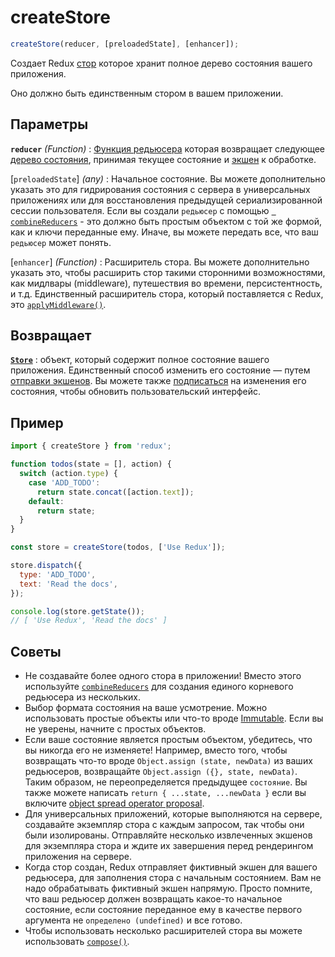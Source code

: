 # createStore

```js
createStore(reducer, [preloadedState], [enhancer]);
```

Создает Redux [стор](Store.md) которое хранит полное дерево состояния вашего приложения.

Оно должно быть единственным стором в вашем приложении.

## Параметры

**`reducer`** _(Function)_
: [Функция редьюсера](../Glossary.md#reducer) которая возвращает следующее [дерево состояния](../Glossary.md#state), принимая текущее состояние и [экшен](../Glossary.md#action) к обработке.

[`preloadedState`] _(any)_
: Начальное состояние. Вы можете дополнительно указать это для гидрирования состояния с сервера в универсальных приложениях или для восстановления предыдущей сериализированной сессии пользователя. Если вы создали `редьюсер` с помощью [` combineReducers`](combineReducers.md) - это должно быть простым объектом с той же формой, как и ключи переданные ему. Иначе, вы можете передать все, что ваш `редьюсер` может понять.

[`enhancer`] _(Function)_
: Расширитель стора. Вы можете дополнительно указать это, чтобы расширить стор такими сторонними возможностями, как мидлвары (middleware), путешествия во времени, персистентность, и т.д. Единственный расширитель стора, который поставляется с Redux, это [`applyMiddleware()`](applyMiddleware.md).

## Возвращает

**[`Store`](Store.md)**
: объект, который содержит полное состояние вашего приложения. Единственный способ изменить его состояние — путем [отправки экшенов](Store.md#dispatch). Вы можете также [подписаться](Store.md#subscribe) на изменения его состояния, чтобы обновить пользовательский интерфейс.

## Пример

```js
import { createStore } from 'redux';

function todos(state = [], action) {
  switch (action.type) {
    case 'ADD_TODO':
      return state.concat([action.text]);
    default:
      return state;
  }
}

const store = createStore(todos, ['Use Redux']);

store.dispatch({
  type: 'ADD_TODO',
  text: 'Read the docs',
});

console.log(store.getState());
// [ 'Use Redux', 'Read the docs' ]
```

## Советы

- Не создавайте более одного стора в приложении! Вместо этого используйте [`combineReducers`](combineReducers.md) для создания единого корневого редьюсера из нескольких.
- Выбор формата состояния на ваше усмотрение. Можно использовать простые объекты или что-то вроде [Immutable](http://facebook.github.io/immutable-js/). Если вы не уверены, начните с простых объектов.
- Если ваше состояние является простым объектом, убедитесь, что вы никогда его не изменяете! Например, вместо того, чтобы возвращать что-то вроде `Object.assign (state, newData)` из ваших редьюсеров, возвращайте `Object.assign ({}, state, newData)`. Таким образом, не переопределяется предыдущее `состояние`. Вы также можете написать `return { ...state, ...newData }` если вы включите [object spread operator proposal](../recipes/UsingObjectSpreadOperator.md).
- Для универсальных приложений, которые выполняются на сервере, создавайте экземпляр стора с каждым запросом, так чтобы они были изолированы. Отправляйте несколько извлеченных экшенов для экземпляра стора и ждите их завершения перед рендерингом приложения на сервере.
- Когда стор создан, Redux отправляет фиктивный экшен для вашего редьюсера, для заполнения стора с начальным состоянием. Вам не надо обрабатывать фиктивный экшен напрямую. Просто помните, что ваш редьюсер должен возвращать какое-то начальное состояние, если состояние переданное ему в качестве первого аргумента не `определено (undefined)` и все готово.
- Чтобы использовать несколько расширителей стора вы можете использовать [`compose()`](compose.md).
